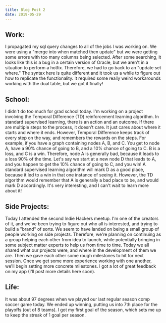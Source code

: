 ```yaml
---
title: Blog Post 2
date: 2019-05-29
---
```


## Work:
I propagated my sql query changes to all of the jobs I was working on. We were using a "merge into when matched then update" but we were getting some errors with too many columns being selected. After some searching, it looks like this is a bug in a certain version of Oracle, but we aren't in a situation to perform a hotfix. Therefore, we had to go back to an "update set where." The syntax here is quite different and it took us a while to figure out how to replicate the functionality. It required some really weird workarounds working with the dual table, but we got it finally!

## School:
I didn't do too much for grad school today. I'm working on a project involving the Temporal Difference (TD) reinforcement learning algorithm. In standard supervised learning, there is an action and an outcome. If there are multiple steps to the process, it doesn't care. It just cares about where it starts and where it ends. However, Temporal Difference keeps track of every step on the way, and remembers the rewards on the steps. For example, if you have a graph containing nodes A, B, and C. You get to node A, have a 90% chance of going to B, and a 10% chance of going to C. B is a loss, and C is a win. Therefore, node A is generally bad, because it leads to a loss 90% of the time. Let's say we start at a new node D that leads to A, and you happen to get the 10% chance of going to C, and you win! A standard supervised learning algorithm will mark D as a good place, because it led to a win in that one instance of seeing it. However, the TD algorithm would remember that A is generally a bad place to be, and would mark D accordingly. It's very interesting, and I can't wait to learn more about it!

## Side Projects:
Today I attended the second Indie Hackers meetup. I'm one of the creators of it, and we've been trying to figure out who all is interested, and trying to build a "brand" of sorts. We seem to have landed on being a small group of people working on side projects. Therefore, we're planning on continuing as a group helping each other from idea to launch, while potentially bringing in some subject matter experts to help us from time to time. Today we all shared what our projects were, and where in the development of them we are. Then we gave each other some rough milestones to hit for next session. Once we get some more experience working with one another, we'll begin setting more concrete milestones. I got a lot of great feedback on my app (I'll post more details here soon). 

## Life: 
It was about 97 degrees when we played our last regular season comp soccer game today. We ended up winning, putting us into 7th place for the playoffs (out of 8 teams). I got my first goal of the season, which sets me up to keep the streak of 1 goal per season.
